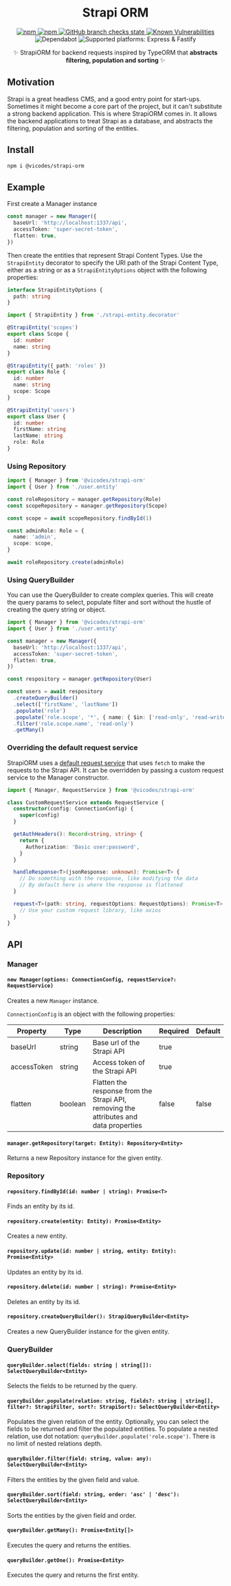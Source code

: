 <h1 align="center">Strapi ORM</h1>

<p align="center">
  <a href="https://www.npmjs.com/package/@vicodes/strapi-orm">
    <img alt="npm" src="https://img.shields.io/npm/v/@vicodes/strapi-orm" />
  </a>
  <a href="https://www.npmjs.com/package/@vicodes/strapi-orm">
    <img alt="npm" src="https://img.shields.io/npm/dm/@vicodes/strapi-orm" />
  </a>
  <a href="https://github.com/victorigualada/strapi-orm/actions">
    <img alt="GitHub branch checks state" src="https://badgen.net/github/checks/victorigualada/strapi-orm">
  </a>
  <a href="https://snyk.io/test/github/victorigualada/strapi-orm">
    <img alt="Known Vulnerabilities" src="https://snyk.io/test/github/victorigualada/strapi-orm/badge.svg" />
  </a>
  <img alt="Dependabot" src="https://badgen.net/github/dependabot/victorigualada/strapi-orm">
  <img alt="Supported platforms: Express & Fastify" src="https://img.shields.io/badge/platforms-Express%20%26%20Fastify-green" />
</p>

<p align="center">✨ StrapiORM for backend requests inspired by TypeORM that <b>abstracts filtering, population and sorting</b> ✨</p>

## Motivation

Strapi is a great headless CMS, and a good entry point for start-ups. Sometimes it might become a core part of the
project, but it can't substitute a strong backend application. This is where StrapiORM comes in. It allows the backend
applications to treat Strapi as a database, and abstracts the filtering, population and sorting of the entities.

## Install

```sh
npm i @vicodes/strapi-orm
```

## Example

First create a Manager instance

```ts
const manager = new Manager({
  baseUrl: 'http://localhost:1337/api',
  accessToken: 'super-secret-token',
  flatten: true,
})
```

Then create the entities that represent Strapi Content Types.
Use the `StrapiEntity` decorator to specify the URI path of the Strapi Content Type, either as a string or as a
`StrapiEntityOptions` object with the following properties:

```ts
interface StrapiEntityOptions {
  path: string
}
```

```ts
import { StrapiEntity } from './strapi-entity.decorator'

@StrapiEntity('scopes')
export class Scope {
  id: number
  name: string
}

@StrapiEntity({ path: 'roles' })
export class Role {
  id: number
  name: string
  scope: Scope
}

@StrapiEntity('users')
export class User {
  id: number
  firstName: string
  lastName: string
  role: Role
}
```

### Using Repository

```ts
import { Manager } from '@vicodes/strapi-orm'
import { User } from './user.entity'

const roleRepository = manager.getRepository(Role)
const scopeRepository = manager.getRepository(Scope)

const scope = await scopeRepository.findById(1)

const adminRole: Role = {
  name: 'admin',
  scope: scope,
}

await roleRepository.create(adminRole)
```

### Using QueryBuilder

You can use the QueryBuilder to create complex queries. This will create the query params to select, populate filter
and sort without the hustle of creating the query string or object.

```ts
import { Manager } from '@vicodes/strapi-orm'
import { User } from './user.entity'

const manager = new Manager({
  baseUrl: 'http://localhost:1337/api',
  accessToken: 'super-secret-token',
  flatten: true,
})

const respository = manager.getRepository(User)

const users = await respository
  .createQueryBuilder()
  .select(['firstName', 'lastName'])
  .populate('role')
  .populate('role.scope', '*', { name: { $in: ['read-only', 'read-write'] } })
  .filter('role.scope.name', 'read-only')
  .getMany()
```

### Overriding the default request service

StrapiORM uses a [default request service](src/service/strapi-request.service.ts) that uses `fetch` to make the requests to the Strapi API.
It can be overridden by passing a custom request service to the Manager constructor.

```ts
import { Manager, RequestService } from '@vicodes/strapi-orm'

class CustomRequestService extends RequestService {
  constructor(config: ConnectionConfig) {
    super(config)
  }

  getAuthHeaders(): Record<string, string> {
    return {
      Authorization: 'Basic user:password',
    }
  }

  handleResponse<T>(jsonResponse: unknown): Promise<T> {
    // Do something with the response, like modifying the data
    // By default here is where the response is flattened
  }

  request<T>(path: string, requestOptions: RequestOptions): Promise<T> {
    // Use your custom request library, like axios
  }
}
```

## API

### Manager

#### `new Manager(options: ConnectionConfig, requestService?: RequestService)`

Creates a new `Manager` instance.

`ConnectionConfig` is an object with the following properties:

| Property    | Type    | Description                                                                           | Required | Default |
| ----------- | ------- | ------------------------------------------------------------------------------------- | -------- | ------- |
| baseUrl     | string  | Base url of the Strapi API                                                            | true     |         |
| accessToken | string  | Access token of the Strapi API                                                        | true     |         |
| flatten     | boolean | Flatten the response from the Strapi API, removing the attributes and data properties | false    | false   |

#### `manager.getRepository(target: Entity): Repository<Entity>`

Returns a new Repository instance for the given entity.

### Repository

#### `repository.findById(id: number | string): Promise<T>`

Finds an entity by its id.

#### `repository.create(entity: Entity): Promise<Entity>`

Creates a new entity.

#### `repository.update(id: number | string, entity: Entity): Promise<Entity>`

Updates an entity by its id.

#### `repository.delete(id: number | string): Promise<Entity>`

Deletes an entity by its id.

#### `repository.createQueryBuilder(): StrapiQueryBuilder<Entity>`

Creates a new QueryBuilder instance for the given entity.

### QueryBuilder

#### `queryBuilder.select(fields: string | string[]): SelectQueryBuilder<Entity>`

Selects the fields to be returned by the query.

#### `queryBuilder.populate(relation: string, fields?: string | string[], filter?: StrapiFilter, sort?: StrapiSort): SelectQueryBuilder<Entity>`

Populates the given relation of the entity. Optionally, you can select the fields to be returned and filter the populated entities.
To populate a nested relation, use dot notation: `queryBuilder.populate('role.scope')`. There is no limit of nested relations depth.

#### `queryBuilder.filter(field: string, value: any): SelectQueryBuilder<Entity>`

Filters the entities by the given field and value.

#### `queryBuilder.sort(field: string, order: 'asc' | 'desc'): SelectQueryBuilder<Entity>`

Sorts the entities by the given field and order.

#### `queryBuilder.getMany(): Promise<Entity[]>`

Executes the query and returns the entities.

#### `queryBuilder.getOne(): Promise<Entity>`

Executes the query and returns the first entity.
